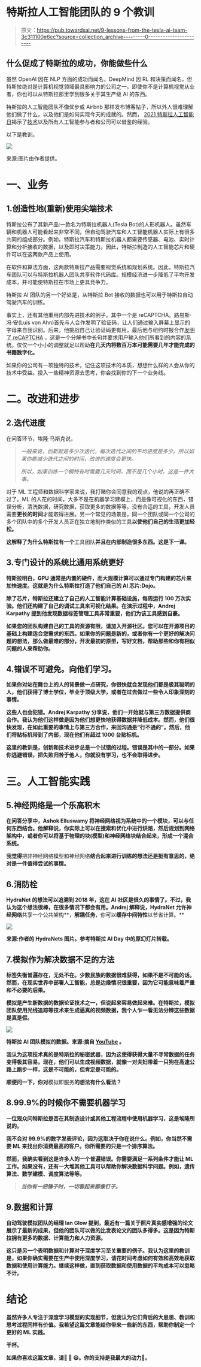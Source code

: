 # 特斯拉人工智能团队的 9 个教训

> 原文：<https://pub.towardsai.net/9-lessons-from-the-tesla-ai-team-3c311100e6cc?source=collection_archive---------0----------------------->

## 什么促成了特斯拉的成功，你能做些什么

虽然 OpenAI 因在 NLP 方面的成功而闻名，DeepMind 因 RL 和决策而闻名，但特斯拉绝对是计算机视觉领域最具影响力的公司之一。即使你不是计算机视觉从业者，你也可以从特斯拉那里学到很多关于其生产级 AI 的东西。

特斯拉的人工智能团队不像优步或 Airbnb 那样发布博客帖子，所以外人很难理解他们做了什么，以及他们是如何实现今天的成就的。然而， [2021 特斯拉人工智能日](https://www.youtube.com/watch?v=j0z4FweCy4M)揭示了[技术](https://towardsdatascience.com/tesla-ai-day-2021-review-part-1-the-promise-of-fully-self-driving-cars-8e469265509b)以及所有人工智能参与者和公司可以借鉴的经验。

以下是教训。

![](img/ac63fed09f7693d9af7b772b486779cf.png)

来源:图片由作者提供。

# **一、业务**

## 1.创造性地(重新)使用尖端技术

特斯拉公布了其新产品:一款名为特斯拉机器人(Tesla Bot)的人形机器人。虽然车辆和机器人可能看起来非常不同，但自动驾驶汽车和人工智能机器人实际上有很多共同的组成部分。例如，特斯拉汽车和特斯拉机器人都需要传感器、电池、实时计算和分析接收的数据，以及即时决策能力。因此，特斯拉制造的人工智能芯片和硬件可以在这两款产品上使用。

在软件和算法方面，这两款特斯拉产品需要视觉系统和规划系统。因此，特斯拉汽车团队可以与特斯拉机器人团队共享软件代码库。规模经济进一步降低了平均开发成本，并可能使特斯拉在市场上更具竞争力。

特斯拉 AI 团队的另一个好处是，从特斯拉 Bot 接收的数据也可以用于特斯拉自动驾驶汽车的训练。

事实上，还有其他重用内部先进技术的例子。其中一个是 reCAPTCHA。路易斯·冯·安(Luis von Ahn)首先与人合作发明了验证码，让人们通过输入屏幕上显示的字母来自我识别。后来，他挑战自己让验证码更有用，最后他与纽约时报合作[发明了 reCAPTCHA](https://www.youtube.com/watch?v=-Ht4qiDRZE8) ，这是一个分解书中长句并要求用户输入他们所看到的内容的系统。仅仅一个小小的调整就足以帮助**在几天内将数百万本可能需要几年才能完成的书籍数字化。**

如果你的公司有一项独特的技术，记住这项技术的本质，想想什么样的人会从你的技术中受益。投入一些精神资源去思考，你会找到你的下一个业务线。

# 二。改进和进步

## 2.迭代进度

在问答环节，埃隆·马斯克说，

> *一般来说，创新就是多少次迭代，每次迭代之间的平均进度是多少。所以如果你能减少迭代之间的时间，改进的速度会更快。*
> 
> *所以，如果训练一个模特有时需要几天时间，而不是几个小时，这是一件大事。*

对于 ML 工程师和数据科学家来说，我打赌你会同意我的观点，他说的再正确不过了。ML 的人花的时间，大多不是在机器学习建模上，而是像可视化的东西，错误分析，清洗数据，研究数据，获取更多的数据等等。没有合适的工具，开发人员需要**更长的时间**才能取得进展。另一个常见的场景是，同一个团队或同一个公司的多个团队中的多个开发人员正在独立地制作类似的工具**以使他们自己的生活更加轻松。**

**这解释了为什么特斯拉有一个**工具团队**并且在内部制造很多东西。这是下一课。**

## **3.专门设计的系统比通用系统更好**

**特斯拉明白，GPU 通常是内置的硬件，而大规模计算可以通过专门构建的芯片来加快速度。这就是为什么特斯拉打造了他们自己的 AI 芯片:Dojo。**

**除了芯片，特斯拉还建立了自己的人工智能计算基础设施，每周运行 100 万次实验。他们还构建了自己的调试工具来可视化结果。在演示过程中，Andrej Karpathy 提到他发现数据标签管理工具非常重要，他们为该工具感到自豪。**

**如果您的团队构建自己的工具的资源有限，请加入开源社区。您可以在开源项目的基础上构建适合您需求的东西。如果你的问题是新的，或者你有一个更好的解决问题的想法，那么做最难的部分，开发最初的原型，写好文档，帮助那些和你有相似问题的人来帮助你。**

## **4.错误不可避免。向他们学习。**

**如果你对站在舞台上的人的背景做一点研究，你很快就会发现他们都是极其聪明的人，他们获得了博士学位，毕业于顶级大学，或者在过去做过一些令人印象深刻的事情。**

**这些人也会犯错。Andrej Karpathy 分享说，他们一开始就与第三方数据提供商合作。我认为他们这样做是因为他们想更快地获得数据并降低成本。然而，他们很快发现，在如此重要的事情上与第三方合作，来回沟通是“行不通的”。然后，他们将贴标机带到了内部，现在他们有超过 1000 台贴标机。**

**这里的教训是，创新和技术进步总是一个试错的过程。错误是其中的一部分。如果你逃避错误，把失败归咎于他人，你就没有学习，也不会取得进步。**

# **三。人工智能实践**

## **5.神经网络是一个乐高积木**

**在问答分享中，Ashok Elluswamy 将神经网络视为系统中的一个模块，可以与任何东西结合。他解释说，你实际上可以在搜索和优化中进行烘焙，然后规划到网络架构中，或者你可以将基于物理的块(模型)和神经网络块结合起来，形成一个混合系统。**

**我觉得**把非神经网络模型和神经网络**结合起来进行训练的想法还是挺有意思的，绝对是一件值得尝试的事情。**

## **6.消防栓**

**HydraNet 的想法可以追溯到 2018 年，这在 AI 社区是很久的事情了。不过，我认为这个想法很棒，在很多情况下都会有用。Andrej 解释说，HydraNet 允许神经网络**共享一个公共架构**，**解耦任务**，你可以**缓存中间特性**以节省计算。**

**![](img/61e02b58bd9eb091f0c94aba80dcd532.png)**

**来源:作者的 HydraNets 图片。参考特斯拉 AI Day 中的原幻灯片转载。**

## **7.模拟作为解决数据不足的方法**

**标签失衡普遍存在，无处不在。少数民族的数据很难获得，如果不是不可能的话。然而，在现实世界中部署人工智能，总是边缘情况很重要，因为它可能意味着严重和不必要的后果。**

**模拟是产生新数据的数据论证技术之一，但说起来容易做起来难。在特斯拉，模拟团队使用光线追踪等技术来生成逼真的视频数据，我个人乍一看无法分辨这些数据是真是假。**

**![](img/642a38cbabec68f7c5727e90e9bc044a.png)**

**特斯拉 AI 团队模拟的数据。来源:摘自 [YouTube](https://www.youtube.com/watch?v=j0z4FweCy4M) 。**

**我认为这项技术真的是特斯拉的秘密武器，因为这使得获得大量不寻常数据的任务变得极其容易。现在，他们可以生成视频数据，就像一对夫妇带着一只狗在高速公路上跑步一样，这是不可能的，但肯定是可能的。**

**顺便问一下，你对**模拟即服务**的想法有什么看法？**

## **8.99.9%的时候你不需要机器学习**

**一位观众问特斯拉是否在其制造设计或其他工程流程中使用机器学习，这是埃隆所说的。**

**我不会对 99.9%的数字发表评论，因为这取决于你在说什么。例如，你当然不需要 ML 来找出你消费最高的客户。你所需要的只是一个排序算法。**

**然而，我确实看到这是许多人的一个普遍错误。你需要满足一系列条件才能让 ML 工作。如果没有，还有一大堆其他工具可以帮助你解决数据科学问题。例如，遗传算法、数学建模、调度算法等等。**

> ***当你有一把锤子时，一切看起来都像钉子。***

## **9.数据和计算**

**自动驾驶模拟团队的经理 Ian Glow 提到，最近有一篇关于照片真实感增强的论文展示了最新的成果，但他的团队可以做的比发表论文的团队多得多。这是因为特斯拉拥有更多的数据、计算能力和人力资源。**

**这只是另一个表明数据和计算对于深度学习至关重要的例子。我认为这里的教训是，如果你确实需要在生产中使用深度学习，请花时间考虑如何有效和高效地获取数据和使用计算能力。继续这样做，直到获取数据和使用数据的平均成本可以忽略不计。**

# **结论**

**虽然许多人专注于深度学习模型的实现细节，但我认为它们背后的大思想、教训和思考过程同样有价值。我希望这篇文章能给你带来一些新的东西，帮助你制定一个更好的 ML 实践。**

**干杯。**

**如果你喜欢这篇文章，请👏 👏 😃。你的支持是我最大的动力💪。**